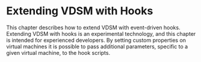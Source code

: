 # Extending VDSM with Hooks

This chapter describes how to extend VDSM with event-driven hooks. Extending VDSM with hooks is an experimental technology, and this chapter is intended for experienced developers. By setting custom properties on virtual machines it is possible to pass additional parameters, specific to a given virtual machine, to the hook scripts.
